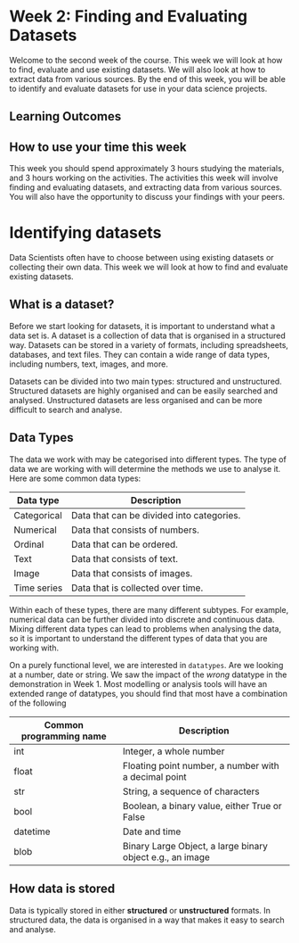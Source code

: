 # Week 2: Finding and Evaluating Datasets

Welcome to the second week of the course. This week we will look at how to find, evaluate and use existing datasets. We will also look at how to extract data from various sources. By the end of this week, you will be able to identify and evaluate datasets for use in your data science projects.

## Learning Outcomes

<!-- TODO -->


## How to use your time this week

This week you should spend approximately 3 hours studying the materials, and 3 hours working on the activities. The activities this week will involve finding and evaluating datasets, and extracting data from various sources. You will also have the opportunity to discuss your findings with your peers.


# Identifying datasets

Data Scientists often have to choose between using existing datasets or
collecting their own data. This week we will look at how to find and evaluate
existing datasets.

## What is a dataset?

Before we start looking for datasets, it is important to understand what a data
set is. A dataset is a collection of data that is organised in a structured way.
Datasets can be stored in a variety of formats, including spreadsheets,
databases, and text files. They can contain a wide range of data types,
including numbers, text, images, and more.

Datasets can be divided into two main types: structured and unstructured.
Structured datasets are highly organised and can be easily searched and
analysed. Unstructured datasets are less organised and can be more difficult to
search and analyse.

## Data Types

The data we work with may be categorised into different types. The type of data
we are working with will determine the methods we use to analyse it. Here are
some common data types:

| Data type   | Description                               |
| ----------- | ----------------------------------------- |
| Categorical | Data that can be divided into categories. |
| Numerical   | Data that consists of numbers.            |
| Ordinal     | Data that can be ordered.                 |
| Text        | Data that consists of text.               |
| Image       | Data that consists of images.             |
| Time series | Data that is collected over time.         |

Within each of these types, there are many different subtypes. For example,
numerical data can be further divided into discrete and continuous data. Mixing
different data types can lead to problems when analysing the data, so it is
important to understand the different types of data that you are working with.

On a purely functional level, we are interested in `datatypes`. Are we looking
at a number, date or string. We saw the impact of the _wrong_ datatype in the
demonstration in Week 1. Most modelling or analysis tools will have an extended
range of datatypes, you should find that most have a combination of the
following

| Common programming name | Description                                               |
| ----------------------- | --------------------------------------------------------- |
| int                     | Integer, a whole number                                   |
| float                   | Floating point number, a number with a decimal point      |
| str                     | String, a sequence of characters                          |
| bool                    | Boolean, a binary value, either True or False             |
| datetime                | Date and time                                             |
| blob                    | Binary Large Object, a large binary object e.g., an image |

## How data is stored

Data is typically stored in either **structured** or **unstructured** formats.  In structured data, the data is organised in a way that makes it easy to search and analyse. 